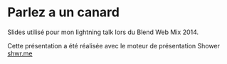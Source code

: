 # Parlez a un canard 

Slides utilisé pour mon lightning talk lors du Blend Web Mix 2014.

Cette présentation a été réalisée avec le moteur de présentation Shower [shwr.me](http://shwr.me/)
